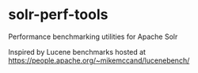 # solr-perf-tools
Performance benchmarking utilities for Apache Solr

Inspired by Lucene benchmarks hosted at https://people.apache.org/~mikemccand/lucenebench/
